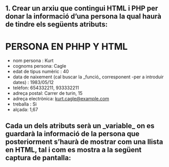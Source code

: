 ## **1.**  Crear un arxiu que contingui HTML i PHP per donar la informació d’una persona la qual haurà de tindre els següents atributs:
# PERSONA EN PHHP Y HTML

- nom persona : Kurt
- cognoms persona: Cagle
- edat de tipus numèric : 40
- data de naixement (cal buscar la \_funció\_  corresponent -per a introduir dates) : 1983/05/12
- telèfon: 654332211, 933332211
- adreça postal: Carrer de turin, 15
- adreça electrònica: kurt.cagle@example.com
- treballa : Si
- alçada: 1,67

## Cada un dels atributs serà un \_variable\_  on es guardarà la informació de la persona que posteriorment s’haurà de mostrar com una llista en HTML, tal i com es mostra a la següent captura de pantalla:

